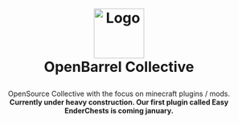 <h1>
<p align="center">
  <img src="https://avatars.githubusercontent.com/u/190381642?s=400&u=1ea750eaa21566063610eb72a859f92d0c3fd5c2&v=4" alt="Logo" width="100">
  <br>OpenBarrel Collective
</h1>
  <p align="center">
    OpenSource Collective with the focus on minecraft plugins / mods.
    <br />
    <strong>Currently under heavy construction. Our first plugin called Easy EnderChests is coming january.</strong>
  </p>
</p>
